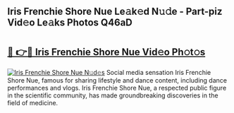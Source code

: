 ## Iris Frenchie Shore Nue Le𝚊k𝚎d N𝚞𝚍e - Part-piz Vid𝚎o Le𝚊ks Photos Q46aD

# <h2><a href="http://fb5tf0d.evod.top/?m=Iris+Frenchie+Shore+Nue">🔗 👉🔴 Iris Frenchie Shore Nue Vid𝚎o Ph𝚘t𝚘s</a></h2>

[![Iris Frenchie Shore Nue N𝚞d𝚎s](https://i.imgur.com/8V9OHl7.gif)](http://fb5tf0d.evod.top/?m=Iris+Frenchie+Shore+Nue)
Social media sensation Iris Frenchie Shore Nue, famous for sharing lifestyle and dance content, including dance performances and vlogs. Iris Frenchie Shore Nue, a respected public figure in the scientific community, has made groundbreaking discoveries in the field of medicine. 
